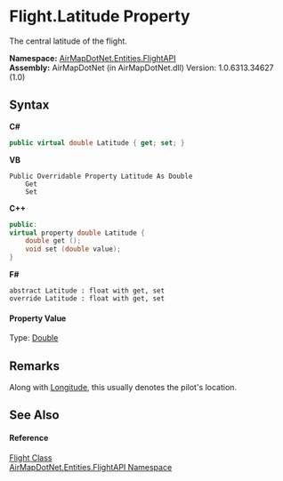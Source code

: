 # Flight.Latitude Property 
 

The central latitude of the flight.

**Namespace:**&nbsp;<a href="N_AirMapDotNet_Entities_FlightAPI">AirMapDotNet.Entities.FlightAPI</a><br />**Assembly:**&nbsp;AirMapDotNet (in AirMapDotNet.dll) Version: 1.0.6313.34627 (1.0)

## Syntax

**C#**<br />
``` C#
public virtual double Latitude { get; set; }
```

**VB**<br />
``` VB
Public Overridable Property Latitude As Double
	Get
	Set
```

**C++**<br />
``` C++
public:
virtual property double Latitude {
	double get ();
	void set (double value);
}
```

**F#**<br />
``` F#
abstract Latitude : float with get, set
override Latitude : float with get, set
```


#### Property Value
Type: <a href="http://msdn2.microsoft.com/en-us/library/643eft0t" target="_blank">Double</a>

## Remarks
Along with <a href="P_AirMapDotNet_Entities_FlightAPI_Flight_Longitude">Longitude</a>, this usually denotes the pilot's location.

## See Also


#### Reference
<a href="T_AirMapDotNet_Entities_FlightAPI_Flight">Flight Class</a><br /><a href="N_AirMapDotNet_Entities_FlightAPI">AirMapDotNet.Entities.FlightAPI Namespace</a><br />